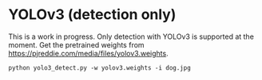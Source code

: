 # YOLOv3 (detection only) #

This is a work in progress. Only detection with YOLOv3 is supported at the moment. Get the pretrained weights from https://pjreddie.com/media/files/yolov3.weights.

```python yolo3_detect.py -w yolov3.weights -i dog.jpg``` 
